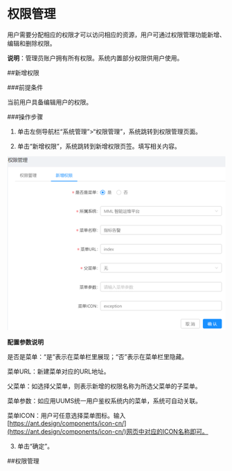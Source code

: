 # 权限管理

用户需要分配相应的权限才可以访问相应的资源，用户可通过权限管理功能新增、编辑和删除权限。

**说明**：管理员账户拥有所有权限。系统内置部分权限供用户使用。

##新增权限

###前提条件

当前用户具备编辑用户的权限。

###操作步骤

1. 单击左侧导航栏“系统管理”>“权限管理”，系统跳转到权限管理页面。

2. 单击“新增权限”，系统跳转到新增权限页签。填写相关内容。

  ![](/user_guide/fig/6_18.png)

  **配置参数说明**

  是否是菜单：“是”表示在菜单栏里展现；“否”表示在菜单栏里隐藏。
  
  菜单URL：新建菜单对应的URL地址。
  
  父菜单：如选择父菜单，则表示新增的权限名称为所选父菜单的子菜单。
  
  菜单参数：如应用UUMS统一用户鉴权系统内的菜单，系统可自动关联。
  
  菜单ICON：用户可任意选择菜单图标。输入[https://ant.design/components/icon-cn/](https://ant.design/components/icon-cn/)网页中对应的ICON名称即可。

3. 单击“确定”。

##权限管理

###